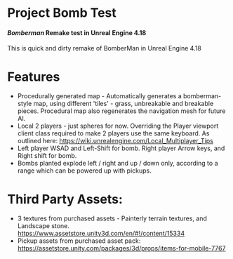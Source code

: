 # Project Bomb Test
#### _Bomberman_ Remake test in Unreal Engine 4.18

This is quick and dirty remake of BomberMan in Unreal Engine 4.18

# Features
- Procedurally generated map - Automatically generates a bomberman-style map, using different 'tiles' - grass, unbreakable and breakable pieces. Procedural map also regenerates the navigation mesh for future AI.
- Local 2 players - just spheres for now.  Overriding the Player viewport client class required to make 2 players use the same keyboard. As outlined here: https://wiki.unrealengine.com/Local_Multiplayer_Tips
- Left player WSAD and Left-Shift for bomb.  Right player Arrow keys, and Right shift for bomb.
- Bombs planted explode left / right and up / down only, according to a range which can be powered up with pickups.

# Third Party Assets:
- 3 textures from purchased assets - Painterly terrain textures, and Landscape stone. https://www.assetstore.unity3d.com/en/#!/content/15334 
- Pickup assets from purchased asset pack: https://assetstore.unity.com/packages/3d/props/items-for-mobile-7767
